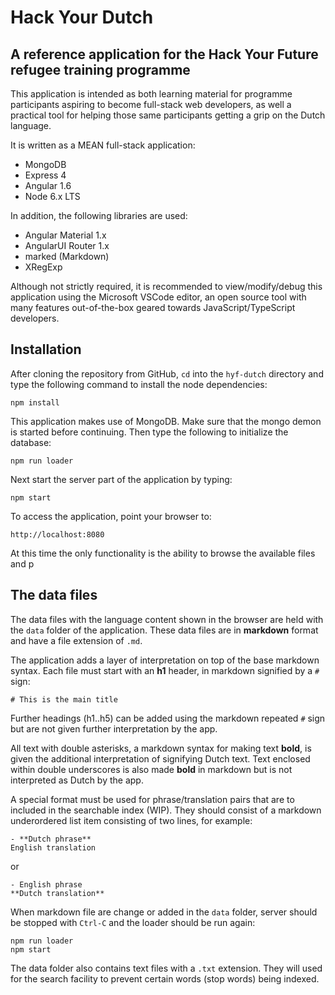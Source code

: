 # Hack Your Dutch

## A reference application for the Hack Your Future refugee training programme

This application is intended as both learning material for programme participants aspiring to become full-stack web developers, as well a practical tool for helping those same participants getting a grip on the Dutch language.

It is written as a MEAN full-stack application:

- MongoDB
- Express 4
- Angular 1.6
- Node 6.x LTS

In addition, the following libraries are used:

- Angular Material 1.x
- AngularUI Router 1.x
- marked (Markdown)
- XRegExp

Although not strictly required, it is recommended to view/modify/debug this application using the Microsoft VSCode editor, an open source tool with many features out-of-the-box geared towards JavaScript/TypeScript developers.

## Installation

After cloning the repository from GitHub, `cd` into the `hyf-dutch` directory and type the following command to install the node dependencies:

```
npm install
```

This application makes use of MongoDB. Make sure that the mongo demon is started before continuing. Then type the following to initialize the database:

```
npm run loader
```

Next start the server part of the application by typing:

```
npm start
```

To access the application, point your browser to:

```
http://localhost:8080
```

At this time the only functionality is the ability to browse the available files and p

## The data files

The data files with the language content shown in the browser are held with the `data` folder of the application. These data files are in **markdown** format and have a file extension of `.md`.

The application adds a layer of interpretation on top of the base markdown syntax. Each file must start with an **h1** header, in markdown signified by a `#` sign:

```
# This is the main title
```

Further headings (h1..h5) can be added using the markdown repeated `#` sign but are not given further interpretation by the app.

All text with double asterisks, a markdown syntax for making text **bold**, is given the additional interpretation of signifying Dutch text. Text enclosed within double underscores is also made __bold__ in markdown but is not interpreted as Dutch by the app.

A special format must be used for phrase/translation pairs that are to included in the searchable index (WIP). They should consist of a markdown underordered list item consisting of two lines, for example:

```
- **Dutch phrase**
English translation
```

or

```
- English phrase
**Dutch translation**
```

When markdown file are change or added in the `data` folder, server should be stopped with `Ctrl-C` and the loader should be run again:

```
npm run loader
npm start
```

The data folder also contains text files with a `.txt` extension. They will used for the search facility to prevent certain words (stop words) being indexed.


